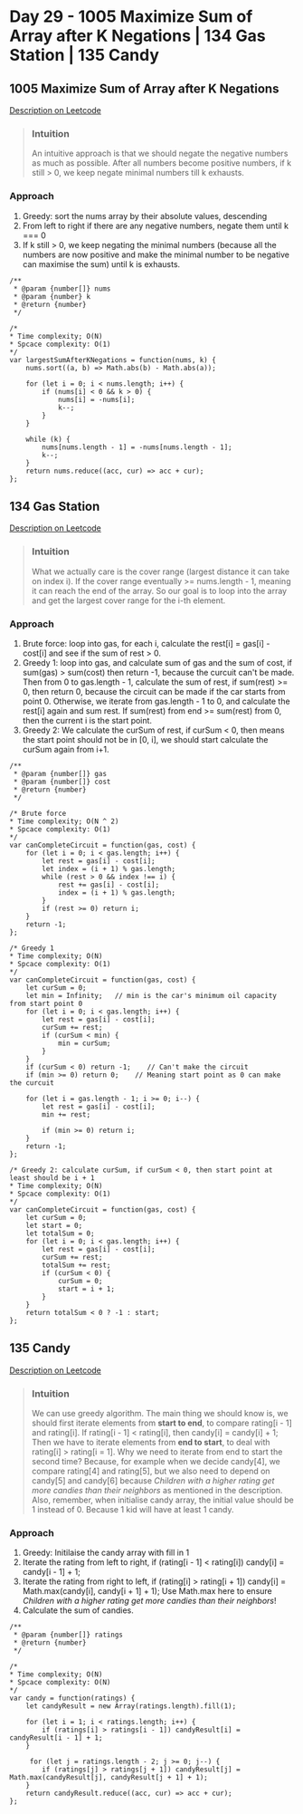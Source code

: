 # Day 29 - 1005 Maximize Sum of Array after K Negations | 134 Gas Station | 135 Candy

## 1005 Maximize Sum of Array after K Negations 
[Description on Leetcode](https://leetcode.com/problems/maximize-sum-of-array-after-k-negations/description/)

> ### Intuition
> An intuitive approach is that we should negate the negative numbers as much as possible. After all numbers become positive numbers, if k still > 0, we keep negate minimal numbers till k exhausts.

### Approach
1. Greedy: sort the nums array by their absolute values, descending
2. From left to right if there are any negative numbers, negate them until k === 0
3. If k still > 0, we keep negating the minimal numbers (because all the numbers are now positive and make the minimal number to be negative can maximise the sum) until k is exhausts.

```
/**
 * @param {number[]} nums
 * @param {number} k
 * @return {number}
 */

/* 
* Time complexity; O(N)
* Spcace complexity: O(1)
*/
var largestSumAfterKNegations = function(nums, k) {
    nums.sort((a, b) => Math.abs(b) - Math.abs(a));

    for (let i = 0; i < nums.length; i++) {
        if (nums[i] < 0 && k > 0) {
            nums[i] = -nums[i];
            k--;
        }
    }

    while (k) {
        nums[nums.length - 1] = -nums[nums.length - 1];
        k--;
    }
    return nums.reduce((acc, cur) => acc + cur);
};
```


## 134 Gas Station
[Description on Leetcode](https://leetcode.com/problems/gas-station/description/)

> ### Intuition
> What we actually care is the cover range (largest distance it can take on index i). If the cover range eventually >= nums.length - 1, meaning it can reach the end of the array. So our goal is to loop into the array and get the largest cover range for the i-th element.

### Approach
1. Brute force: loop into gas, for each i, calculate the rest[i] = gas[i] - cost[i] and see if the sum of rest > 0.
2. Greedy 1: loop into gas, and calculate sum of gas and the sum of cost, if sum(gas) > sum(cost) then return -1, because the curcuit can't be made. Then from 0 to gas.length - 1, calculate the sum of rest, if sum(rest) >= 0, then return 0, because the circuit can be made if the car starts from point 0. Otherwise, we iterate from gas.length - 1 to 0, and calculate the rest[i] again and sum rest. If sum(rest) from end >= sum(rest) from 0, then the current i is the start point.
3. Greedy 2: We calculate the curSum of rest, if curSum < 0, then means the start point should not be in [0, i], we should start calculate the curSum again from i+1.

```
/**
 * @param {number[]} gas
 * @param {number[]} cost
 * @return {number}
 */

/* Brute force
* Time complexity; O(N ^ 2)
* Spcace complexity: O(1)
*/
var canCompleteCircuit = function(gas, cost) {
    for (let i = 0; i < gas.length; i++) {
        let rest = gas[i] - cost[i];
        let index = (i + 1) % gas.length;
        while (rest > 0 && index !== i) {
            rest += gas[i] - cost[i];
            index = (i + 1) % gas.length;
        }
        if (rest >= 0) return i;
    }
    return -1;
};

/* Greedy 1
* Time complexity; O(N)
* Spcace complexity: O(1)
*/
var canCompleteCircuit = function(gas, cost) {
    let curSum = 0;
    let min = Infinity;   // min is the car's minimum oil capacity from start point 0
    for (let i = 0; i < gas.length; i++) {
        let rest = gas[i] - cost[i];
        curSum += rest;
        if (curSum < min) {
            min = curSum;
        }
    }
    if (curSum < 0) return -1;    // Can't make the circuit
    if (min >= 0) return 0;    // Meaning start point as 0 can make the curcuit

    for (let i = gas.length - 1; i >= 0; i--) {
        let rest = gas[i] - cost[i];
        min += rest;

        if (min >= 0) return i;
    }
    return -1;
}; 

/* Greedy 2: calculate curSum, if curSum < 0, then start point at least should be i + 1
* Time complexity; O(N)
* Spcace complexity: O(1)
*/
var canCompleteCircuit = function(gas, cost) {
    let curSum = 0;
    let start = 0;
    let totalSum = 0;
    for (let i = 0; i < gas.length; i++) {
        let rest = gas[i] - cost[i];
        curSum += rest;
        totalSum += rest;
        if (curSum < 0) {
            curSum = 0;
            start = i + 1;
        }
    }
    return totalSum < 0 ? -1 : start;
}; 
```

## 135 Candy
[Description on Leetcode](https://leetcode.com/problems/candy/description/)

> ### Intuition
> We can use greedy algorithm. The main thing we should know is, we should first iterate elements from **start to end**, to compare rating[i - 1] and rating[i]. If rating[i - 1] < rating[i], then candy[i] = candy[i] + 1;
> Then we have to iterate elements from **end to start**, to deal with rating[i] > rating[i = 1]. Why we need to iterate from end to start the second time? Because, for example when we decide candy[4], we compare rating[4] and rating[5], but we also need to depend on candy[5] and candy[6] because *Children with a higher rating get more candies than their neighbors* as mentioned in the description.
> Also, remember, when initialise candy array, the initial value should be 1 instead of 0. Because 1 kid will have at least 1 candy.

### Approach
1. Greedy: Initilaise the candy array with fill in 1
2. Iterate the rating from left to right, if (rating[i - 1] < rating[i]) candy[i] = candy[i - 1] + 1;
3. Iterate the rating from right to left, if (rating[i] > rating[i + 1]) candy[i] = Math.max(candy[i], candy[i + 1] + 1); Use Math.max here to ensure *Children with a higher rating get more candies than their neighbors*!
4. Calculate the sum of candies.

```
/**
 * @param {number[]} ratings
 * @return {number}
 */

/* 
* Time complexity; O(N)
* Spcace complexity: O(N)
*/
var candy = function(ratings) {
    let candyResult = new Array(ratings.length).fill(1);

    for (let i = 1; i < ratings.length; i++) {
        if (ratings[i] > ratings[i - 1]) candyResult[i] = candyResult[i - 1] + 1;
    }

     for (let j = ratings.length - 2; j >= 0; j--) {
        if (ratings[j] > ratings[j + 1]) candyResult[j] = Math.max(candyResult[j], candyResult[j + 1] + 1);
    }
    return candyResult.reduce((acc, cur) => acc + cur);
};
```
